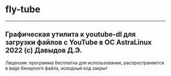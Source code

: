 # fly-tube
-----------------
Графическая утилита к youtube-dl для загрузки файлов с YouTube в ОС AstraLinux 
2022 (c) Давыдов Д.Э.
-----------------
Лицензия: программа бесплатна для использования, распространяется в виде бинарного файла, исходный код закрыт
